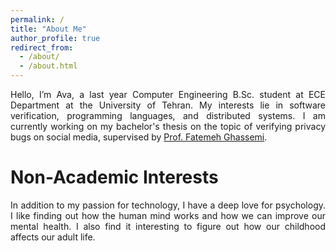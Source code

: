 ```yaml
---
permalink: /
title: "About Me"
author_profile: true
redirect_from: 
  - /about/
  - /about.html
---
```


<div style="text-align: justify;">
Hello, I’m Ava, a last year Computer Engineering B.Sc. student at ECE Department at the University of Tehran. My interests lie in software verification, programming languages, and distributed systems. I am currently working on my bachelor's thesis on the topic of verifying privacy bugs on social media, supervised by <a href="https://www.fatemehghassemi.ir/">Prof. Fatemeh Ghassemi</a>.
</div>


Non-Academic Interests
======
<div style="text-align: justify;">
In addition to my passion for technology, I have a deep love for psychology. I like finding out how the human mind works and how we can improve our mental health. I also find it interesting to figure out how our childhood affects our adult life.  
</div>